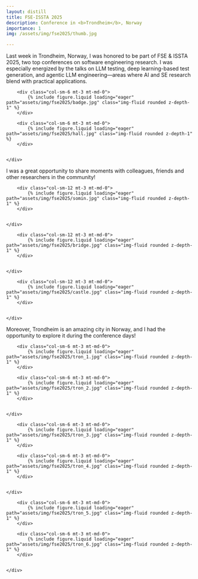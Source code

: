 ```yaml
---
layout: distill
title: FSE-ISSTA 2025
description: Conference in <b>Trondheim</b>, Norway
importance: 1
img: /assets/img/fse2025/thumb.jpg

---
```

Last week in Trondheim, Norway, I was honored to be part of FSE & ISSTA 2025, two top conferences on software engineering research. I was especially energized by the talks on LLM testing, deep learning-based test generation, and agentic LLM engineering—areas where AI and SE research blend with practical applications.

<div class="row justify-content-sm-center">
    <div class="row justify-content-sm-center">

        <div class="col-sm-6 mt-3 mt-md-0">
            {% include figure.liquid loading="eager" path="assets/img/fse2025/badge.jpg" class="img-fluid rounded z-depth-1" %}
        </div>

        <div class="col-sm-6 mt-3 mt-md-0">
            {% include figure.liquid loading="eager" path="assets/img/fse2025/hall.jpg" class="img-fluid rounded z-depth-1" %}
        </div>
    

    </div>
</div>

I was a great opportunity to share moments with colleagues, friends and other researchers in the community!

<div class="row justify-content-sm-center">
    <div class="row justify-content-sm-center">

        <div class="col-sm-12 mt-3 mt-md-0">
            {% include figure.liquid loading="eager" path="assets/img/fse2025/somin.jpg" class="img-fluid rounded z-depth-1" %}
        </div>
    

    </div>
</div>
<div class="row justify-content-sm-center">
    <div class="row justify-content-sm-center">

        <div class="col-sm-12 mt-3 mt-md-0">
            {% include figure.liquid loading="eager" path="assets/img/fse2025/bridge.jpg" class="img-fluid rounded z-depth-1" %}
        </div>
    

    </div>
</div>
<div class="row justify-content-sm-center">
    <div class="row justify-content-sm-center">

        <div class="col-sm-12 mt-3 mt-md-0">
            {% include figure.liquid loading="eager" path="assets/img/fse2025/castle.jpg" class="img-fluid rounded z-depth-1" %}
        </div>
    

    </div>
</div>

Moreover, Trondheim is an amazing city in Norway, and I had the opportunity to explore it during the conference days!

<div class="row justify-content-sm-center">
    <div class="row justify-content-sm-center">

        <div class="col-sm-6 mt-3 mt-md-0">
            {% include figure.liquid loading="eager" path="assets/img/fse2025/tron_1.jpg" class="img-fluid rounded z-depth-1" %}
        </div>

        <div class="col-sm-6 mt-3 mt-md-0">
            {% include figure.liquid loading="eager" path="assets/img/fse2025/tron_2.jpg" class="img-fluid rounded z-depth-1" %}
        </div>
    

    </div>
</div>

<div class="row justify-content-sm-center">
    <div class="row justify-content-sm-center">

        <div class="col-sm-6 mt-3 mt-md-0">
            {% include figure.liquid loading="eager" path="assets/img/fse2025/tron_3.jpg" class="img-fluid rounded z-depth-1" %}
        </div>

        <div class="col-sm-6 mt-3 mt-md-0">
            {% include figure.liquid loading="eager" path="assets/img/fse2025/tron_4.jpg" class="img-fluid rounded z-depth-1" %}
        </div>
    

    </div>
</div>

<div class="row justify-content-sm-center">
    <div class="row justify-content-sm-center">

        <div class="col-sm-6 mt-3 mt-md-0">
            {% include figure.liquid loading="eager" path="assets/img/fse2025/tron_5.jpg" class="img-fluid rounded z-depth-1" %}
        </div>

        <div class="col-sm-6 mt-3 mt-md-0">
            {% include figure.liquid loading="eager" path="assets/img/fse2025/tron_6.jpg" class="img-fluid rounded z-depth-1" %}
        </div>
    

    </div>
</div>

